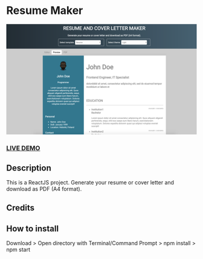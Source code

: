 # Resume Maker

![ReactJS Resume Generator  ](screenshot.png "Resume Generator  ")

### <a href="/">LIVE DEMO</a>

## Description

This is a ReactJS project. Generate your resume or cover letter and download as PDF (A4 format).

## Credits

## How to install

Download > Open directory with Terminal/Command Prompt > npm install > npm start
